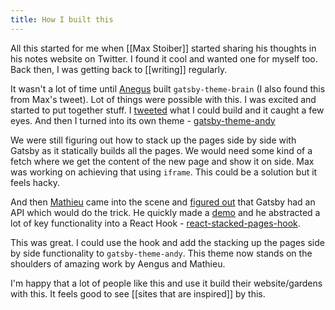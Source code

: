 ```yaml
---
title: How I built this
---
```


All this started for me when [[Max Stoiber]] started sharing his thoughts in his notes website on Twitter. I found it cool and wanted one for myself too. Back then, I was getting back to [[writing]] regularly.

It wasn't a lot of time until [Anegus](https://twitter.com/aengusmcmillin) built `gatsby-theme-brain` (I also found this from Max's tweet). Lot of things were possible with this. I was excited and started to put together stuff. I [tweeted](https://twitter.com/aravindballa/status/1252187172817362945?s=20) what I could build and it caught a few eyes. And then I turned into its own theme - [gatsby-theme-andy](https://github.com/aravindballa/gatsby-theme-andy)

We were still figuring out how to stack up the pages side by side with Gatsby as it statically builds all the pages. We would need some kind of a fetch where we get the content of the new page and show it on side. Max was working on achieving that using `iframe`. This could be a solution but it feels hacky.

And then [Mathieu](https://twitter.com/MathieuDutour) came into the scene and [figured out](https://twitter.com/MathieuDutour/status/1263031176958222336) that Gatsby had an API which would do the trick. He quickly made a [demo](https://mathieudutour.github.io/gatsby-n-roamresearch) and he abstracted a lot of key functionality into a React Hook - [react-stacked-pages-hook](https://github.com/mathieudutour/gatsby-n-roamresearch/tree/master/packages/react-stacked-pages-hook).

This was great. I could use the hook and add the stacking up the pages side by side functionality to `gatsby-theme-andy`. This theme now stands on the shoulders of amazing work by Aengus and Mathieu.

I'm happy that a lot of people like this and use it build their website/gardens with this. It feels good to see [[sites that are inspired]] by this.
